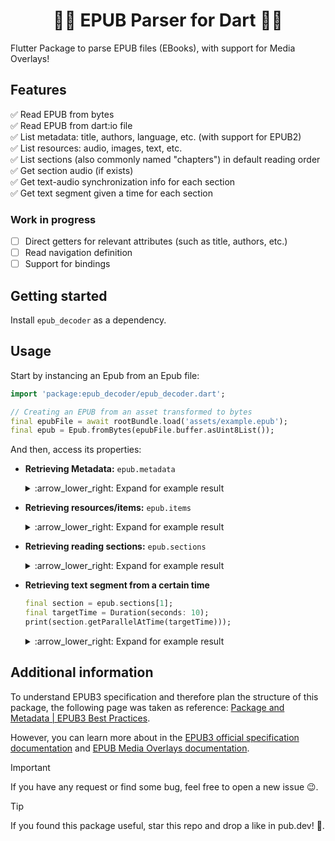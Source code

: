<!--
This README describes the package. If you publish this package to pub.dev,
this README's contents appear on the landing page for your package.

For information about how to write a good package README, see the guide for
[writing package pages](https://dart.dev/guides/libraries/writing-package-pages).

For general information about developing packages, see the Dart guide for
[creating packages](https://dart.dev/guides/libraries/create-library-packages)
and the Flutter guide for
[developing packages and plugins](https://flutter.dev/developing-packages).
-->
<h1 align="center">
📖📑 EPUB Parser for Dart 📑📖
</h1>

Flutter Package to parse EPUB files (EBooks), with support for Media Overlays!

## Features

✅ Read EPUB from bytes  
✅ Read EPUB from dart:io file  
✅ List metadata: title, authors, language, etc. (with support for EPUB2)  
✅ List resources: audio, images, text, etc.  
✅ List sections (also commonly named "chapters") in default reading order  
✅ Get section audio (if exists)  
✅ Get text-audio synchronization info for each section  
✅ Get text segment given a time for each section

### Work in progress

- [ ] Direct getters for relevant attributes (such as title, authors, etc.)  
- [ ] Read navigation definition  
- [ ] Support for bindings

## Getting started

Install `epub_decoder` as a dependency.

## Usage

Start by instancing an Epub from an Epub file:

```dart
import 'package:epub_decoder/epub_decoder.dart';

// Creating an EPUB from an asset transformed to bytes
final epubFile = await rootBundle.load('assets/example.epub');
final epub = Epub.fromBytes(epubFile.buffer.asUint8List());
```

And then, access its properties:

- **Retrieving Metadata:** `epub.metadata`

    <details>
    <summary> :arrow_lower_right: Expand for example result</summary>

  ```
  [
      {
          key: identifier,
          id: pubID,
          value: urn:uuid:8a5d2330-08d6-405b-a359-e6862b48ea4d,
          refinements: [
              {
                  id: null,
                  value: uuid,
                  refinesTo: pubID,
                  property: identifier-type,
                  schema: null,
                  name: null,
                  content: null,
                  refinements: []
              }
          ]
      },
      {
          key: title,
          id: title,
          value: [DEMO] How To Create EPUB 3 Read Aloud eBooks,
          refinements: []
      },
      {
          key: creator,
          id: aut,
          value: Alberto Pettarin,
          refinements: [
              {
                  id: null,
                  value: aut,
                  refinesTo: aut,
                  property: role,
                  schema: null,
                  name: null,
                  content: null,
                  refinements: []
              },
              {
                  id: null,
                  value: Pettarin, Alberto,
                  refinesTo: aut,
                  property: file-as,
                  schema: null,
                  name: null,
                  content: null,
                  refinements: []
              }
          ]
      },
      {
          id: null,
          value: portrait,
          refinesTo: null,
          property: rendition:orientation,
          schema: null,
          name: null, content: null, refinements: []
      },
      {
          id: null,
          value: 0:00:53.320,
          refinesTo: s001,
          property: media:duration,
          schema: null,
          name: null,
          content: null,
          refinements: []
      }
  ]

  ```

    </details>


- **Retrieving resources/items:** `epub.items`

    <details>
    <summary>:arrow_lower_right: Expand for example result</summary>

  ```
  [
      {
          id: toc,
          href: Text/toc.xhtml,
          mediaType: ItemMediaType.xhtml,
          properties: [ItemProperty.nav],
          mediaOverlay: null,
          refinements: []
      },
      {
          id: cover,
          href: Text/cover.xhtml,
          mediaType: ItemMediaType.xhtml,
          properties: [],
          mediaOverlay: null,
          refinements: []
      },
      {
          id: c001,
          href: Styles/style.css,
          mediaType: ItemMediaType.css,
          properties: [],
          mediaOverlay: null,
          refinements: []
      },
      {
          id: p001,
          href: Text/p001.xhtml,
          mediaType: ItemMediaType.xhtml,
          properties: [],
          mediaOverlay: {
              id: s001,
              href: Text/p001.xhtml.smil,
              mediaType: ItemMediaType.mediaOverlay,
              properties: [],
              mediaOverlay: null,
              refinements: [{
                  id: null,
                  value: 0:00:53.320,
                  refinesTo: s001,
                  property: media:duration,
                  schema: null,
                  name: null,
                  content: null,
                  refinements: []
              }]
          },
          refinements: []
      }
  ]

  ```

    </details>


- **Retrieving reading sections:** `epub.sections`

    <details>
    <summary>:arrow_lower_right: Expand for example result</summary>

  ```
  [
      {
          content: {
              id: cover,
              href: Text/cover.xhtml,
              mediaType: ItemMediaType.xhtml,
              properties: [],
              mediaOverlay: null,
              refinements: []
          },
          readingOrder: 1,
          audioDuration: null,
          smilParallels: []
      },
      {
          content: {
              id: p001,
              href: Text/p001.xhtml,
              mediaType: ItemMediaType.xhtml,
              properties: [],
              mediaOverlay: {
                  id: s001,
                  href: Text/p001.xhtml.smil,
                  mediaType: ItemMediaType.mediaOverlay,
                  properties: [],
                  mediaOverlay: null,
                  refinements: [{
                      id: null,
                      value: 0:00:53.320,
                      refinesTo: s001,
                      property: media:duration,
                      schema: null,
                      name: null,
                      content: null,
                      refinements: []
                  }]
              },
              refinements: []
          },
          readingOrder: 2,
          audioDuration: 0:00:53.320000,
          smilParallels: [
              {
                  id: p000001,
                  clipBegin: 0:00:00.000000,
                  clipEnd: 0:00:02.680000,
                  textFileName: p001.xhtml,
                  textId: f001
              },
              {
                  id: p000002,
                  clipBegin: 0:00:02.680000,
                  clipEnd: 0:00:05.480000,
                  textFileName: p001.xhtml,
                  textId: f002
              },
              {
                  id: p000003,
                  clipBegin: 0:00:05.480000,
                  clipEnd: 0:00:08.640000,
                  textFileName: p001.xhtml,
                  textId: f003
              },
              {
                  id: p000004,
                  clipBegin: 0:00:08.640000,
                  clipEnd: 0:00:11.960000,
                  textFileName: p001.xhtml,
                  textId: f004
              }
          ]
      }
  ]

  ```

    </details>


- **Retrieving text segment from a certain time**

  ```dart
  final section = epub.sections[1];
  final targetTime = Duration(seconds: 10);
  print(section.getParallelAtTime(targetTime)));
  ```

    <details>
    <summary>:arrow_lower_right: Expand for example result</summary>

  ```
  {
      id: p000004,
      clipBegin: 0:00:08.640000,
      clipEnd: 0:00:11.960000,
      textFileName: p001.xhtml,
      textId: f004
  }

  ```

    </details>

## Additional information

To understand EPUB3 specification and therefore plan the structure of this package, the following page was taken as reference: [Package and Metadata | EPUB3 Best Practices](https://www.oreilly.com/library/view/epub-3-best/9781449329129/ch01.html).

However, you can learn more about in the [EPUB3 official specification documentation](https://www.w3.org/TR/epub-33) and [EPUB Media Overlays documentation](https://www.oreilly.com/library/view/epub-3-best/9781449329129/ch01.html).

> [!IMPORTANT]
> If you have any request or find some bug, feel free to open a new issue 😉.

> [!TIP]
> If you found this package useful, star this repo and drop a like in pub.dev! 🌟.
